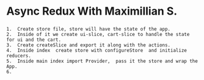 # Async Redux With Maximillian S.

###
    1.  Create store file, store will have the state of the app. 
    2.  Inside of it we create ui-slice, cart-slice to handle the state for ui and the cart.
    3.  Create createSlice and export it along with the actions.
    4.  Inside index  create store with configureStore  and initialize reducers.
    5.  Inside main index import Provider,  pass it the store and wrap the App.
    6.  